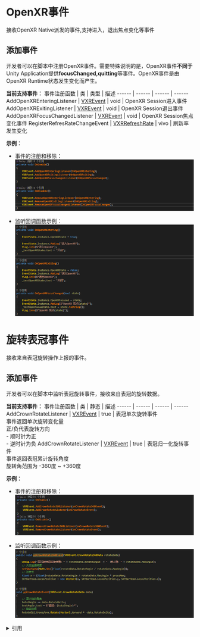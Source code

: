# OpenXR事件
接收OpenXR Native派发的事件,支持进入，退出焦点变化等事件

## 添加事件
开发者可以在脚本中注册OpenXR事件。需要特殊说明的是，OpenXR事件**不同于**Unity Application提供**focusChanged,quitting**等事件。OpenXR事件是由OpenXR Runtime状态发生变化而产生。

**当前支持事件：**
事件注册函数 | 类 | 类型 | 描述
------ | ------ | ------ | ------ 
 AddOpenXREnteringListener | [VXREvent](../../../API/XR/Operation/Event/VXREvent.md)  | void | OpenXR Session进入事件
 AddOpenXRExitingListener | [VXREvent](../../../API/XR/Operation/Event/VXREvent.md)  | void | OpenXR Session退出事件
 AddOpenXRFocusChangedListener | [VXREvent](../../../API/XR/Operation/Event/VXREvent.md)  | void | OpenXR Session焦点变化事件
 RegisterRefresRateChangeEvent | [VXRRefreshRate](../../../API/XR/Operation/RefreshRate/VXRRefreshRate.md)  | vivo | 刷新率发生变化
 

**示例：**  
* 事件的注册和移除：   
![image](res/Event_OpenXR_Listener.png)  

* 监听回调函数示例：  
![image](res/Event_OpenXR_Callback.png)    


# 旋转表冠事件
接收来自表冠旋转操作上报的事件。  


## 添加事件
开发者可以在脚本中监听表冠旋转事件，接收来自表冠的旋转数据。

**当前支持事件：**
事件注册函数 | 类 | 静态 | 描述
------ | ------ | ------ | ------ 
 AddCrownRotateListener | [VXREvent](../../../API/XR/Operation/Event/VXREvent.md) | true | 表冠单次旋转事件<br>事件返回单次旋转变化量<br>正/负代表旋转方向<br>- 顺时针为正<br>- 逆时针为负
 AddCrownRotateListener | [VXREvent](../../../API/XR/Operation/Event/VXREvent.md) | true | 表冠归一化旋转事件<br>事件返回表冠累计旋转角度<br>旋转角范围为 -360度 ~ +360度

**示例：**
* 事件的注册和移除：   
![image](res/Event_Crown_Listener.png)


* 监听回调函数示例：  
![image](res/Event_Crown_Callback.png)   

  
<details>
<summary>
引用
</summary>

* [VXREvent](../../../API/XR/Operation/Event/VXREvent.md)
* [VXRRefreshRate](../../../API/XR/Operation/RefreshRate/VXRRefreshRate.md)
</details>